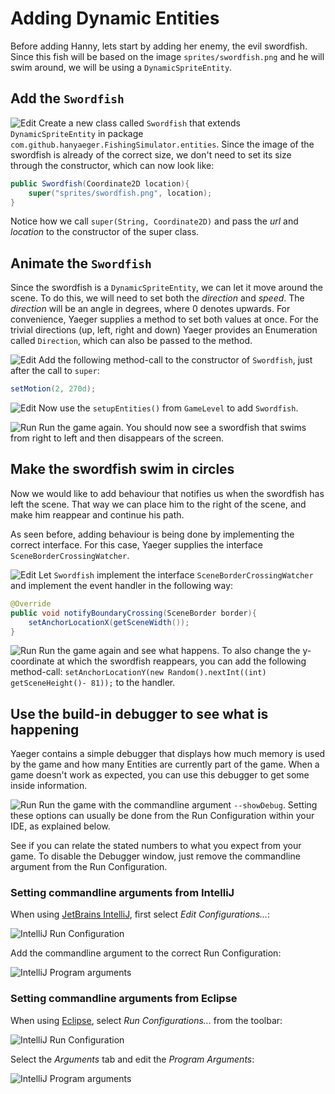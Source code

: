 # Adding Dynamic Entities

Before adding Hanny, lets start by adding her enemy, the evil swordfish. Since
this fish will be based on the image `sprites/swordfish.png` and he will 
swim around, we will be using a `DynamicSpriteEntity`.

## Add the `Swordfish`

![Edit](images/edit.png) Create a new class called `Swordfish` that
extends `DynamicSpriteEntity` in package 
`com.github.hanyaeger.FishingSimulator.entities`. Since the image of the
swordfish is already of the correct size, we don't need to set its size through
the constructor, which can now look like:

```java
public Swordfish(Coordinate2D location){
    super("sprites/swordfish.png", location);
}
```

Notice how we call `super(String, Coordinate2D)` and pass the *url* and  
*location* to the constructor of the super class.

## Animate the `Swordfish`

Since the swordfish is a `DynamicSpriteEntity`, we can let it move around the
scene. To do this, we will need to set both the *direction* and *speed*. The 
*direction* will be an angle in degrees, where 0 denotes upwards. For
convenience, Yaeger supplies a method to set both values at once. For the
trivial directions (up, left, right and down) Yaeger provides an Enumeration 
called `Direction`, which can also be passed to the method.

![Edit](images/edit.png) Add the following method-call to the constructor
of `Swordfish`, just after the call to `super`:

```java
setMotion(2, 270d);
```

![Edit](images/edit.png) Now use the `setupEntities()` from `GameLevel` to
add `Swordfish`.

![Run](images/play.png) Run the game again. You should now see a swordfish that
swims from right to left and then disappears of the screen.

## Make the swordfish swim in circles

Now we would like to add behaviour that notifies us when the swordfish has left
the scene. That way we can place him to the right of the scene, and make him
reappear and continue his path.

As seen before, adding behaviour is being done by implementing the correct
interface. For this case, Yaeger supplies the interface 
`SceneBorderCrossingWatcher`.

![Edit](images/edit.png) Let `Swordfish` implement the
interface `SceneBorderCrossingWatcher` and implement the event handler in the
following way:

```java
@Override
public void notifyBoundaryCrossing(SceneBorder border){
    setAnchorLocationX(getSceneWidth());
}
```

![Run](images/play.png) Run the game again and see what happens. To also change
the y-coordinate at which the swordfish reappears, you can add the following
method-call: 
`setAnchorLocationY(new Random().nextInt((int) getSceneHeight()- 81));`
to the handler.

## Use the build-in debugger to see what is happening

Yaeger contains a simple debugger that displays how much memory is used by the
game and how many Entities are currently part of the game. When a game doesn't
work as expected, you can use this debugger to get some inside information.

![Run](images/play.png) Run the game with the commandline argument 
`--showDebug`. Setting these options can usually be done from the Run 
Configuration within your IDE, as explained below.

See if you can relate the stated numbers to what you expect from your game. To
disable the Debugger window, just remove the commandline argument from the Run
Configuration.

### Setting commandline arguments from IntelliJ

When using [JetBrains IntelliJ](https://www.jetbrains.com/idea/), first 
select *Edit Configurations...*:

![IntelliJ Run Configuration](images/setup/intellij-run-config-edit.png)

Add the commandline argument to the correct Run Configuration:

![IntelliJ Program arguments](images/setup/intellij-run-config-argument.png)

### Setting commandline arguments from Eclipse

When using [Eclipse](https://www.eclipse.org/), select *Run Configurations...*
from the toolbar:

![IntelliJ Run Configuration](images/setup/eclipse-run-config.png)

Select the *Arguments* tab and edit the *Program Arguments*:

![IntelliJ Program arguments](images/setup/eclipse-run-config-argument.png)
